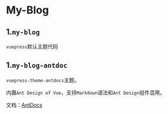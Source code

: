 # My-Blog

## 1.`my-blog`

`vuepress`默认主题代码

## 1.`my-blog-antdoc`

`vuepress-theme-antdocs`主题。

内置`Ant Design of Vue`，支持`Markdown`语法和`Ant Design`组件混用。

文档：[AntDocs](https://antdocs.seeyoz.cn/)